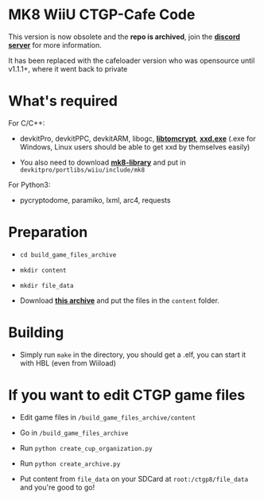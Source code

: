 
# MK8 WiiU CTGP-Cafe Code
  
This version is now obsolete and the **repo is archived**, join the [**discord server**](https://discord.gg/wqSx6hRCgA) for more information.

It has been replaced with the cafeloader version who was opensource until v1.1.1+, where it went back to private

# What's required

For C/C++:

- devkitPro, devkitPPC, devkitARM, libogc, [**libtomcrypt**](https://mega.nz/file/oRdXjAjY#DyNTulpwgRcAmW04RqA72wXtdXSsJnOCKdVKTeYqJD8),  [**xxd.exe**](https://mega.nz/file/wMNDEQSZ#ZzZgvG3BlDA1zDsDtYYV5hj7o2p3kC5HAg5Q9Ez3mRM) (.exe for Windows, Linux users should be able to get xxd by themselves easily)

- You also need to download [**mk8-library**](https://github.com/Rambo6Glaz/mk8-library) and put in ``devkitpro/portlibs/wiiu/include/mk8``

For Python3:

- pycryptodome, paramiko, lxml, arc4, requests



# Preparation

- ``cd build_game_files_archive``

- ``mkdir content``

- ``mkdir file_data``

- Download [**this archive**](https://mega.nz/file/5RFSQDZK#rj7IlSGKvwKa6GNfgZte0a04BBtAKacG45YwfBSs6SQ) and put the files in the ``content`` folder.

# Building

- Simply run ``make`` in the directory, you should get a .elf, you can start it with HBL (even from Wiiload)

# If you want to edit CTGP game files

- Edit game files in ``/build_game_files_archive/content``

- Go in ``/build_game_files_archive``

- Run ``python create_cup_organization.py``

- Run ``python create_archive.py``

- Put content from ``file_data`` on your SDCard at ``root:/ctgp8/file_data`` and you're good to go!
